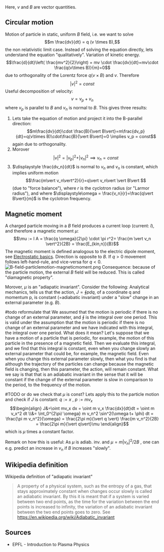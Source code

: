 Here, $v$ and $B$ are vector quantities.


## Circular motion
Motion of particle in static, uniform $B$ field, i.e. we want to solve
$$m \frac{dv}{dt} = q (v \times B),$$
the non relativistic limit case. Instead of solving the equation directly, lets understand the equation "qualitatively".
Variation of kinetic energy.
$$\frac{d}{dt}\left( \frac{mv^2}{2}\right) = mv \cdot \frac{dv}{dt}=mv\cdot \frac{q(v\times B)}{m}=0$$
due to orthogonality of the Lorentz force $q(v\times B)$ and $v$. Therefore
$$\vert v\vert^2=const$$
Useful decomposition of velocity:
$$v=v_p + v_n$$
where $v_p$ is parallel to $B$ and $v_n$ is normal to $B$. This gives three results:

1. Lets take the equation of motion and project it into the B-parallel direction:$$m\frac{dv}{dt}\cdot \frac{B}{\vert B\vert}=m\frac{dv_p}{dt}=q(v\times B)\cdot\frac{B}{\vert B\vert}=0 \implies v_p = const$$ again due to orthogonality.
2. Morover$$\vert v \vert^2 = \vert v_p\vert^2 +  \vert v_n\vert^2 \implies v_n=const$$
3. $\displaystyle \frac{dv_n}{dt}$ is normal to $v_n$ and $v_n$ is constant, which implies uniform motion $$\frac{m\vert v_n\vert^2}{r}=q\vert v_n\vert  \vert B\vert $$(due to "force balance"), where $r$ is the cyclotron radius (or "Larmor radius"), and where $\displaystyle\omega = \frac{v_n}{r}=\frac{q\vert B\vert}{m}$ is the cyclotron frequency.



## Magnetic moment
A charged particle moving in a $B$ field produces a current loop (current: $I$), and therefore a magnetic moment $\mu$:
$$\mu := I A = \frac{q \omega}{2\pi} \cdot \pi r^2= \frac{m \vert v_n \vert^2}{2B} = \frac{E_{kin,n}}{B}$$
The magnetic moment is defined analogous to the electric dipole moment, see [Electrostatic basics](Electrostatic%20basics.md). 
Direction is opposite to $B$. If $q>0$ movement follows left-hand-rule, and vice-versa for $q<0$.
![B-field-particlemotion-magneticmoment.png](B-field-particlemotion-magneticmoment.png)
Consequence: because of the particle motion, the external $B$ field will be reduced. This is called "diamagnetic property".

Morover, $\mu$ is an "adiapatic invariant". Consider the following: Analytical mechanics, tells us that the action, $\displaystyle J=\oint p dq$, of a coordinate q and momentum p, is constant (=adiabatic invariant) under a "slow" change in an external parameter (e.g. $B$).  




#todo reformulate that
We assumed that the motion is periodic if there is no change of an external parameter, and  $\displaystyle\oint$ is the integral over one period.
This is valid under the assumption that the motion is periodic if
there is no change of an external parameter
and we have indicated with this integral,
the integral over one period.
What does it mean?
Let's suppose that we have a motion of a particle that is periodic, for example, the motion of this particle in the presence of a magnetic field. Then we evaluate this integral, and we find that this integral is constant, even when you change slowly an external parameter that could be, for example, the magnetic field. Even when you change this external parameter slowly, then what you find is that although the trajectory of the particles can change because the magnetic field is changing, then this parameter, the action, will remain constant.
What we say is that that is an adiabatic invariant in the sense
that it will be constant if the change of the external parameter
is slow in comparison to the period, to the frequency of the
motion.




#TODO or do we check that $\mu$ is const?
Lets apply this to the particle motion and check if $J$ is constant: $q:=x$ , $p:=mv_x$ 
$$\begin{align}
J&=\oint mv_x dx = \oint m v_x \frac{dx}{dt}dt = \oint m v_x^2 dt \\&= \int_0^{2\pi/ \omega} m v_n^2 \sin^2(\omega t+ \phi) dt = \frac{\pi m v_n^2}{\omega} = \frac{2\pi m}{\vert q \vert} \frac{m v_n^2}{2B} = \frac{2\pi m}{\vert q\vert}\mu
\end{align}$$
which is $\mu$ times a constant factor.

Remark on how this is useful:
As $\mu$ is adiab. inv. and $\mu = m\vert v_n\vert^2 / 2B$ , one can e.g. predict an increase in $v_n$ if $B$ increases "slowly".




## Wikipedia definition
Wikipedia definition of "adiapatic invariant"
>A property of a physical system, such as the entropy of a gas, that stays approximately constant when changes occur slowly is called an adiabatic invariant. By this it is meant that if a system is varied between two end points, as the time for the variation between the end points is increased to infinity, the variation of an adiabatic invariant between the two end points goes to zero. See https://en.wikipedia.org/wiki/Adiabatic_invariant


## Sources
- EPFL - Introduction to Plasma Physics